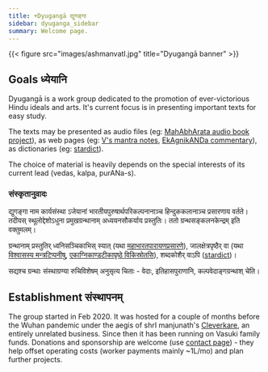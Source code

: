 ```yaml
---
title: +Dyugangā द्युगङ्गा
sidebar: dyuganga_sidebar
summary: Welcome page.
---
```


{{< figure src="images/ashmanvatI.jpg" title="Dyugangā banner" >}}


## Goals ध्येयानि
Dyugangā is a work group dedicated to the promotion of ever-victorious Hindu ideals and arts. It's current focus is in presenting important texts for easy study.

The texts may be presented as audio files (eg: [MahAbhArata audio book project](../../projects/audio/mbh-audio/)), as web pages (eg: [V's mantra notes](https://vvasuki.github.io/saMskAra/mantraH/misc-devas/paravastu-saama/Aruhan/?debugInfo=%22urlWeight=1&totalWeight=67%22), [EkAgnikANDa commentary](https://vvasuki.github.io/vedAH/taittirIyam/ekAgnikANDam/haradatta-TIkA/)), as dictionaries (eg: [stardict](https://sanskrit-coders.github.io/dictionaries/offline/)). 

The choice of material is heavily depends on the special interests of its current lead (vedas, kalpa, purANa-s).

### संस्कृतानुवादः
द्युगङ्गा नाम कार्यसंस्था ऽजेयानां भारतीयपुरुषार्थपरिकल्पनानाञ्च हिन्दुककलानाञ्च प्रसारणाय वर्तते। तदीयस् स्थूलोद्देशोऽधुना प्रमुखग्रन्थानाम् अध्ययनसौकर्याय प्रस्तुतिः। ततो ग्रन्थसङ्कलनकेन्द्रम् इति वक्तुमलम्।

ग्रन्थानाम् प्रस्तुतिर् ध्वनिसञ्चिकाभिस् स्यात् (यथा [महाभारतपारायणप्रसारणे](../../projects/audio/mbh-audio/)), जालक्षेत्रपृष्ठैर् वा (यथा [विश्वासस्य मन्त्रटिप्पनीषु](https://vvasuki.github.io/saMskAra/mantra/agniH/paravastu-saama/mahAvaishvAnara-vratam/), [एकाग्निकाण्डटीकापृष्ठे विकिस्रोतसि](https://sa.wikisource.org/s/1vnh)), शब्दकोशैर् वाऽपि ([stardict](https://sanskrit-coders.github.io/dictionaries/offline/))।

सद्यश्च ग्रन्थाः संस्थाग्रण्या रुचिविशेषम् अनुसृत्य चिताः - वेदाः, इतिहासपुराणानि, कल्पवेदाङ्गग्रन्थाश् चेति।

## Establishment संस्थापनम्
The group started in Feb 2020. It was hosted for a couple of months before the Wuhan pandemic under the aegis of shrI manjunath's [Cleverkare](http://cleverkare.com), an entirely unrelated business. Since then it has been running on Vasuki family funds. Donations and sponsorship are welcome (use [contact page](contact/)) - they help offset operating costs (worker payments mainly ~1L/mo) and plan further projects.

